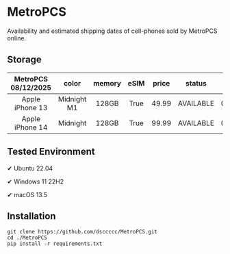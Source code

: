 # MetroPCS
Availability and estimated shipping dates of cell-phones sold by MetroPCS online.
## Storage
|MetroPCS 08/12/2025|color|memory|eSIM|price|status|shipping from|shipping to|
|:--:|:--:|:--:|:--:|:--:|:--:|:--:|:--:|
|Apple iPhone 13|Midnight M1|128GB|True|49.99|AVAILABLE|08/11/2025|08/18/2025|
|Apple iPhone 14|Midnight|128GB|True|99.99|AVAILABLE|08/11/2025|08/18/2025|

## Tested Environment
✔ Ubuntu 22.04

✔ Windows 11 22H2

✔ macOS 13.5
## Installation
```
git clone https://github.com/dsccccc/MetroPCS.git
cd ./MetroPCS
pip install -r requirements.txt
```
